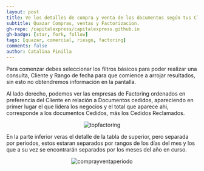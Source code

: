 ```yaml
---
layout: post
title: Ve los detalles de compra y venta de los documentos según tus Clientes, de manera organizada y eficiente.
subtitle: Quazar Compras, ventas y Factorizacion. 
gh-repo: /capitalexpress/capitalexpress.github.io
gh-badge: [star, fork, follow]
tags: [quazar, comercial, riesgo, factoring]
comments: false
author: Catalina Pinilla
---
```

Para comenzar debes seleccionar los filtros básicos para poder realizar una consulta, Cliente y Rango de fecha para que comience a arrojar resultados, sin esto no obtendremos información en la pantalla.

Al lado derecho, podemos ver las empresas de Factoring ordenados en preferencia del Cliente en relación a Documentos cedidos, apareciendo en primer lugar el que lidera los negocios y el total que aparece ahi, corresponde a los documentos Cedidos, más los Cedidos Reclamados.

<p align="center">
  <img src="https://cdn.capitalexpress.cl/img/topfactoring2.png" alt="topfactoring">
</p>

En la parte inferior veras el detalle de la tabla de superior, pero separada por periodos, estos estaran separados por rangos de los días del mes y los que a su vez se encontrarán separados por los meses del año en curso.

<p align="center">
  <img src="https://cdn.capitalexpress.cl/img/comprayventaperiodo3.png" alt="comprayventaperiodo">
</p>
